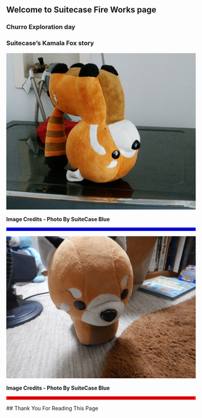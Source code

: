 ## Welcome to Suitecase Fire Works page

### Churro Exploration day

### Suitecase’s Kamala Fox story 

![Kamala](DSCN0008.jpg "Kamala")

<b>Image Credits - Photo By SuiteCase Blue</b>
<hr style="border:4px solid blue">


![Kamal](kamala.png "Kamala")

<b>Image Credits - Photo By SuiteCase Blue</b>
<hr style="border:4px solid red">
## Thank You For Reading This Page

<!---<html>

</html>--->
